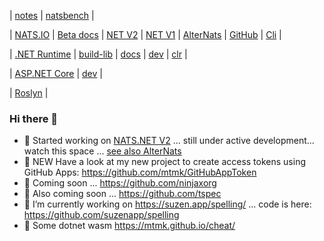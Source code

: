 | [notes](https://github.com/mtmk/notes)
| [natsbench](https://github.com/mtmk/natsbench)
|

| [NATS.IO](https://nats.io/)
| [Beta docs](https://beta-docs.nats.io/)
| [NET V2](https://github.com/nats-io/nats.net.v2)
| [NET V1](https://github.com/nats-io/nats.net)
| [AlterNats](https://github.com/Cysharp/AlterNats)
| [GitHub](https://github.com/nats-io)
| [Cli](https://github.com/nats-io/natscli)
|

| [.NET Runtime](https://github.com/dotnet/runtime)
| [build-lib](https://github.com/dotnet/runtime/blob/main/docs/workflow/building/libraries/README.md)
| [docs](https://github.com/dotnet/runtime/blob/main/docs/README.md)
| [dev](https://github.com/dotnet/runtime/blob/main/docs/workflow/README.md)
| [clr](https://github.com/dotnet/runtime/blob/main/docs/workflow/debugging/coreclr/debugging-runtime.md)
| 

| [ASP.NET Core](https://github.com/dotnet/aspnetcore)
| [dev](https://github.com/dotnet/aspnetcore/blob/main/docs/BuildFromSource.md)
|

| [Roslyn](https://github.com/dotnet/roslyn)
|

### Hi there 👋

- 🌟 Started working on [NATS.NET V2](https://github.com/nats-io/nats.net.v2) ... still under active development... watch this space ... [see also AlterNats](https://github.com/Cysharp/AlterNats)
- 🌟 NEW Have a look at my new project to create access tokens using GitHub Apps: https://github.com/mtmk/GitHubAppToken
- 🔭 Coming soon ...  https://github.com/ninjaxorg
- 🔭 Also coming soon ...  https://github.com/tspec
- 🔭 I’m currently working on https://suzen.app/spelling/ ... code is here: https://github.com/suzenapp/spelling
- 🌱 Some dotnet wasm https://mtmk.github.io/cheat/

<!--
**mtmk/mtmk** is a ✨ _special_ ✨ repository because its `README.md` (this file) appears on your GitHub profile.

Here are some ideas to get you started:

- 🔭 I’m currently working on ...
- 🌱 I’m currently learning ...
- 👯 I’m looking to collaborate on ...
- 🤔 I’m looking for help with ...
- 💬 Ask me about ...
- 📫 How to reach me: ...
- 😄 Pronouns: ...
- ⚡ Fun fact: ...
-->
